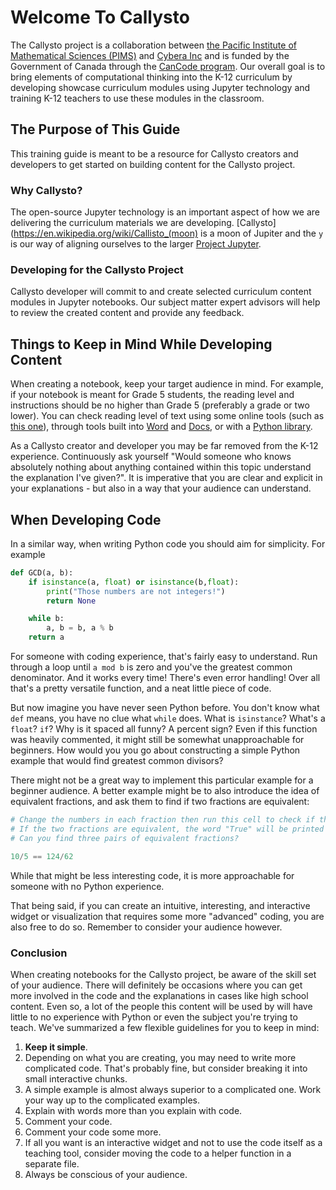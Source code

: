 # Welcome To Callysto

The Callysto project is a collaboration between [the Pacific Institute of Mathematical Sciences (PIMS)](https://www.pims.math.ca/) and [Cybera Inc](https://www.cybera.ca/) and is funded by the Government of Canada through the [CanCode program](https://www.ic.gc.ca/eic/site/121.nsf/eng/home). Our overall goal is to bring elements of computational thinking into the K-12 curriculum by developing showcase curriculum modules using Jupyter technology and training K-12 teachers to use these modules in the classroom.

## The Purpose of This Guide

This training guide is meant to be a resource for Callysto creators and developers to get started on building content for the Callysto project.

### Why **Callysto**?

The open-source Jupyter technology is an important aspect of how we are delivering the curriculum materials we are developing. [Callysto](https://en.wikipedia.org/wiki/Callisto_(moon) is a moon of Jupiter and the `y` is our way of aligning ourselves to the larger [Project Jupyter](http://jupyter.org/).

### Developing for the Callysto Project

Callysto developer will commit to and create selected curriculum content modules in Jupyter notebooks. Our subject matter expert advisors will help to review the created content and provide any feedback.

## Things to Keep in Mind While Developing Content

When creating a notebook, keep your target audience in mind. For example, if your notebook is meant for Grade 5 students, the reading level and instructions should be no higher than Grade 5 (preferably a grade or two lower). You can check reading level of text using some online tools (such as [this one](https://www.perrymarshall.com/grade/)), through tools built into [Word](https://support.office.com/en-us/article/get-your-document-s-readability-and-level-statistics-85b4969e-e80a-4777-8dd3-f7fc3c8b3fd2) and [Docs](https://support.google.com/docs/answer/39003?hl=en-GB), or with a [Python library](https://github.com/shivam5992/textstat).


As a Callysto creator and developer you may be far removed from the K-12 experience. Continuously ask yourself "Would someone who knows absolutely nothing about anything contained within this topic understand the explanation I've given?". It is imperative that you are clear and explicit in your explanations - but also in a way that your audience can understand.

## When Developing Code

In a similar way, when writing Python code you should aim for simplicity. For example

```Python
def GCD(a, b):
    if isinstance(a, float) or isinstance(b,float):
        print("Those numbers are not integers!")
        return None

    while b:
        a, b = b, a % b
    return a
```

For someone with coding experience, that's fairly easy to understand. Run through a loop until `a mod b` is zero and you've the greatest common denominator.  And it works every time! There's even error handling! Over all that's a pretty versatile function, and a neat little piece of code.

But now imagine you have never seen Python before. You don't know what `def` means, you have no clue what `while` does. What is `isinstance`? What's a `float`? `if`? Why is it spaced all funny? A percent sign? Even if this function was heavily commented, it might still be somewhat unapproachable for beginners. How would you you go about constructing a simple Python example that would find greatest common divisors?

There might not be a great way to implement this particular example for a beginner audience. A better example might be to also introduce the idea of equivalent fractions, and ask them to find if two fractions are equivalent:

```Python
# Change the numbers in each fraction then run this cell to check if they are equivalent fractions.
# If the two fractions are equivalent, the word "True" will be printed under this cell.
# Can you find three pairs of equivalent fractions?

10/5 == 124/62
```

While that might be less interesting code, it is more approachable for someone with no Python experience.

That being said, if you can create an intuitive, interesting, and interactive widget or visualization that requires some more "advanced" coding, you are also free to do so. Remember to consider your audience however.

### Conclusion

When creating notebooks for the Callysto project, be aware of the skill set of your audience. There will definitely be occasions where you can get more involved in the code and the explanations in cases like high school content. Even so, a lot of the people this content will be used by will have little to no experience with Python or even the subject you're trying to teach. We've summarized a few flexible guidelines for you to keep in mind:

1. **Keep it simple**.
2. Depending on what you are creating, you may need to write more complicated code. That's probably fine, but consider breaking it into small interactive chunks.
3. A simple example is almost always superior to a complicated one. Work your way up to the complicated examples.
4. Explain with words more than you explain with code.
5. Comment your code.
6. Comment your code some more.
7. If all you want is an interactive widget and not to use the code itself as a teaching tool, consider moving the code to a helper function in a separate file.
8. Always be conscious of your audience.